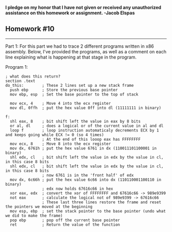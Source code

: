 <b>I pledge on my honor that I have not given or received any unauthorized assistance on this homework or assignment. -Jacob Elspas</b>

<h2>Homework #10</h2>
  
---
Part 1: 
For this part we had to trace 2 different programs written in x86 assembly. Below, I've provided the programs, as well as a comment on each line explaining what is happening at that stage in the program.

Program 1:
``` 
; what does this return?
section .text
do_this:        ; These 2 lines set up a new stack frame
  push ebp      ; Store the previous base pointer
  mov ebp, esp  ; Set the base pointer to the top of stack

  mov ecx, 4    ; Move 4 into the ecx register
  mov dl, 0ffh  ; put the hex value 0ff into dl (11111111 in binary)

f:
  shl eax, 8    ; bit shift left the value in eax by 8 bits
  or al, dl     ; does a logical or of the current value in al and dl
  loop f        ; loop instruction automaticaly decrements ECX by 1 and keeps going while ECX != 0 (so 4 times)
                ; At the end of this looop eax has FFFFFFFF
  mov ecx, 8    ; Move 8 into the ecx register
  mov dx, 6761h ; put the hex value 6761 in dx (110011101100001 in binary)
  shl edx, cl   ; bit shift left the value in edx by the value in cl, in this case 8 bits
  shl edx, cl   ; bit shift left the value in edx by the value in cl, in this case 8 bits
                ; now 6761 is in the 'front half' of edx
  mov dx, 6c66h ; put the hex value 6c66 into dx (110110001100110 in binary)
                ; edx now holds 67616c66 in hex
  xor eax, edx  ; convert the xor of FFFFFFFF and 67616c66 -> 989e9399
  not eax       ; calculate the logical not of 989e9399 -> 67616c66
                ; These last three lines restore the frame and reset the pointers we moved at the beginning
  mov esp, ebp  ; set the stack pointer to the base pointer (undo what we did to make the frame)
  pop ebp       ; pop off the current base pointer
  ret           ; Return the value of the function
  ```
